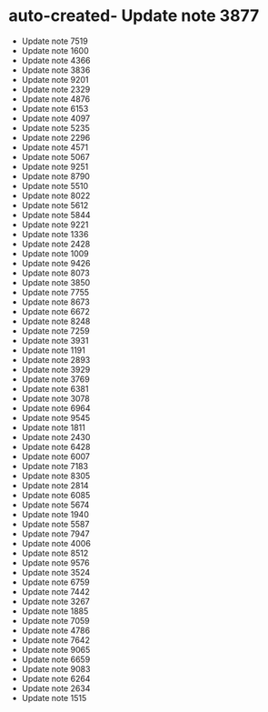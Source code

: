 # auto-created- Update note 3877
- Update note 7519
- Update note 1600
- Update note 4366
- Update note 3836
- Update note 9201
- Update note 2329
- Update note 4876
- Update note 6153
- Update note 4097
- Update note 5235
- Update note 2296
- Update note 4571
- Update note 5067
- Update note 9251
- Update note 8790
- Update note 5510
- Update note 8022
- Update note 5612
- Update note 5844
- Update note 9221
- Update note 1336
- Update note 2428
- Update note 1009
- Update note 9426
- Update note 8073
- Update note 3850
- Update note 7755
- Update note 8673
- Update note 6672
- Update note 8248
- Update note 7259
- Update note 3931
- Update note 1191
- Update note 2893
- Update note 3929
- Update note 3769
- Update note 6381
- Update note 3078
- Update note 6964
- Update note 9545
- Update note 1811
- Update note 2430
- Update note 6428
- Update note 6007
- Update note 7183
- Update note 8305
- Update note 2814
- Update note 6085
- Update note 5674
- Update note 1940
- Update note 5587
- Update note 7947
- Update note 4006
- Update note 8512
- Update note 9576
- Update note 3524
- Update note 6759
- Update note 7442
- Update note 3267
- Update note 1885
- Update note 7059
- Update note 4786
- Update note 7642
- Update note 9065
- Update note 6659
- Update note 9083
- Update note 6264
- Update note 2634
- Update note 1515
